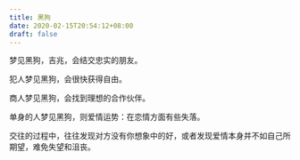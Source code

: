 ```yaml
---
title: 黑狗
date: 2020-02-15T20:54:12+08:00
draft: false
---
```


梦见黑狗，吉兆，会结交忠实的朋友。

犯人梦见黑狗，会很快获得自由。

商人梦见黑狗，会找到理想的合作伙伴。

单身的人梦见黑狗，则爱情运势：在恋情方面有些失落。

交往的过程中，往往发现对方没有你想象中的好，或者发现爱情本身并不如自己所期望，难免失望和沮丧。

